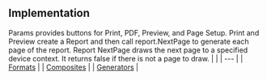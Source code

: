 ## Implementation


Params provides buttons for Print, PDF, Preview, and Page Setup. Print and Preview create a Report and then call report.NextPage to generate each page of the report. Report NextPage draws the next page to a specified device context. It returns false if there is not a page to draw.
|     |
| --- |
| [Formats](<Implementation/Formats.md>) |
| [Composites](<Implementation/Composites.md>) |
| [Generators](<Implementation/Generators.md>) |

